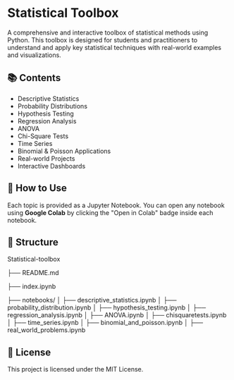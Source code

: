 # Statistical Toolbox

A comprehensive and interactive toolbox of statistical methods using Python. This toolbox is designed for students and practitioners to understand and apply key statistical techniques with real-world examples and visualizations.

## 📚 Contents
- Descriptive Statistics
- Probability Distributions
- Hypothesis Testing
- Regression Analysis
- ANOVA
- Chi-Square Tests
- Time Series
- Binomial & Poisson Applications
- Real-world Projects
- Interactive Dashboards

## 🚀 How to Use
Each topic is provided as a Jupyter Notebook. You can open any notebook using **Google Colab** by clicking the "Open in Colab" badge inside each notebook.

## 📁 Structure

Statistical-toolbox

├── README.md

├── index.ipynb

├── notebooks/
│ ├── descriptive_statistics.ipynb
│ ├── probability_distribution.ipynb
│ ├── hypothesis_testing.ipynb
│ ├── regression_analysis.ipynb
│ ├── ANOVA.ipynb
│ ├── chisquaretests.ipynb
│ ├── time_series.ipynb
│ ├── binomial_and_poisson.ipynb
│ ├── real_world_problems.ipynb


## 📎 License
This project is licensed under the MIT License.
